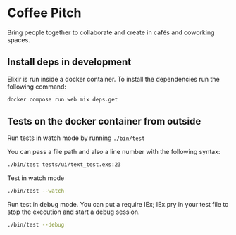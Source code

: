 # Coffee Pitch
Bring people together to collaborate and create in cafés and coworking spaces.


## Install deps in development
Elixir is run inside a docker container. To install the dependencies run the following command:
```bash
docker compose run web mix deps.get
```

## Tests on the docker container from outside

Run tests in watch mode by running `./bin/test`

You can pass a file path and also a line number with the following syntax:

```bash
./bin/test tests/ui/text_test.exs:23
```

Test in watch mode

```bash
./bin/test --watch
```

Run test in debug mode. You can put a require IEx; IEx.pry
in your test file to stop the execution and start a debug session.

```bash
./bin/test --debug
```

